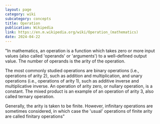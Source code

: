 ```yaml
---
layout: page
category: wiki
subcategory: concepts
title: Operation
publication: Wikipedia
link: https://en.m.wikipedia.org/wiki/Operation_(mathematics)
date: 2024-04-22
---
```


"In mathematics, an operation is a function which takes zero or more input values (also called 'operands' or 'arguments') to a well-defined output value. The number of operands is the arity of the operation.

The most commonly studied operations are binary operations (i.e., operations of arity 2), such as addition and multiplication, and unary operations (i.e., operations of arity 1), such as additive inverse and multiplicative inverse. An operation of arity zero, or nullary operation, is a constant. The mixed product is an example of an operation of arity 3, also called ternary operation.

Generally, the arity is taken to be finite. However, infinitary operations are sometimes considered, in which case the 'usual' operations of finite arity are called finitary operations"

